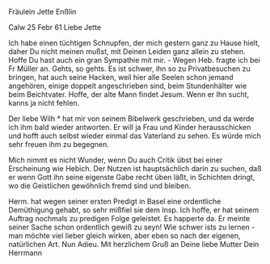 Fräulein Jette Enßlin

 Calw 25 Febr 61
Liebe Jette

Ich habe einen tüchtigen Schnupfen, der mich gestern ganz zu Hause hielt, daher Du nicht meinen mußst, mit Deinen Leiden ganz allein zu stehen. Hoffe Du hast auch ein gran Sympathie mit mir. - Wegen Heb. fragte ich bei Fr Müller an. Gehts, so gehts. Es ist schwer, ihn so zu Privatbesuchen zu bringen, hat auch seine Hacken, weil hier alle Seelen schon jemand angehören, einige doppelt angeschrieben sind, beim Stundenhälter wie beim Beichtvater. Hoffe, der alte Mann findet Jesum. Wenn er Ihn sucht, kanns ja nicht fehlen.

Der liebe Wilh <Nast>* hat mir von seinem Bibelwerk geschrieben, und da werde ich ihm bald wieder antworten. Er will ja Frau und Kinder herausschicken und hofft auch selbst wieder einmal das Vaterland zu sehen. Es würde mich sehr freuen ihm zu begegnen.

Mich nimmt es nicht Wunder, wenn Du auch Critik übst bei einer Erscheinung wie Hebich. Der Nutzen ist hauptsächlich darin zu suchen, daß er wenn Gott ihn seine eigenste Gabe recht üben läßt, in Schichten dringt, wo die Geistlichen gewöhnlich fremd sind und bleiben.

Herm. hat wegen seiner ersten Predigt in Basel eine ordentliche Demüthigung gehabt, so sehr mißfiel sie dem Insp. Ich hoffe, er hat seinem Auftrag nochmals zu predigen Folge geleistet. Es happerte da. Er meinte seiner Sache schon ordentlich gewiß zu seyn! Wie schwer ists zu lernen - man möchte viel lieber gleich wirken, aber eben so nach der eigenen, natürlichen Art. 
Nun Adieu. Mit herzlichem Gruß an Deine liebe Mutter
 Dein Herrmann
